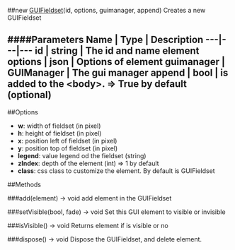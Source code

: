 ##new [GUIFieldset](#)(id, options, guimanager, append)
Creates a new GUIFieldset

####Parameters
Name | Type | Description
---|---|---
**id** | string | The id and name element
**options** | json | Options of element
**guimanager** | GUIManager | The gui manager
**append** | bool | is added to the &lt;body&gt;. =&gt; True by default (optional)
---

##Options

* **w**: width of fieldset (in pixel)
* **h**: height of fieldset (in pixel)
* **x**: position left of fieldset (in pixel)
* **y**: position top of fieldset (in pixel)
* **legend**: value legend od the fieldset (string)
* **zIndex**: depth of the element (int) =&gt; 1 by default
* **class**: css class to customize the element. By default is GUIFieldset

##Methods

###add(element) → void
add element in the GUIFieldset

###setVisible(bool, fade) → void
Set this GUI element to visible or invisible

###isVisible() → void
Returns element if is visible or no

###dispose() → void
Dispose the GUIFieldset, and delete element.
